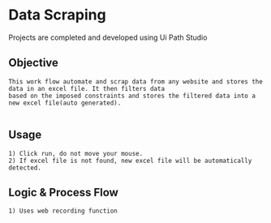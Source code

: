 # Data Scraping
Projects are completed and developed using Ui Path Studio

## Objective
```
This work flow automate and scrap data from any website and stores the data in an excel file. It then filters data 
based on the imposed constraints and stores the filtered data into a new excel file(auto generated).


```

## Usage
```
1) Click run, do not move your mouse.
2) If excel file is not found, new excel file will be automatically detected.
```

## Logic & Process Flow
```
1) Uses web recording function


```
